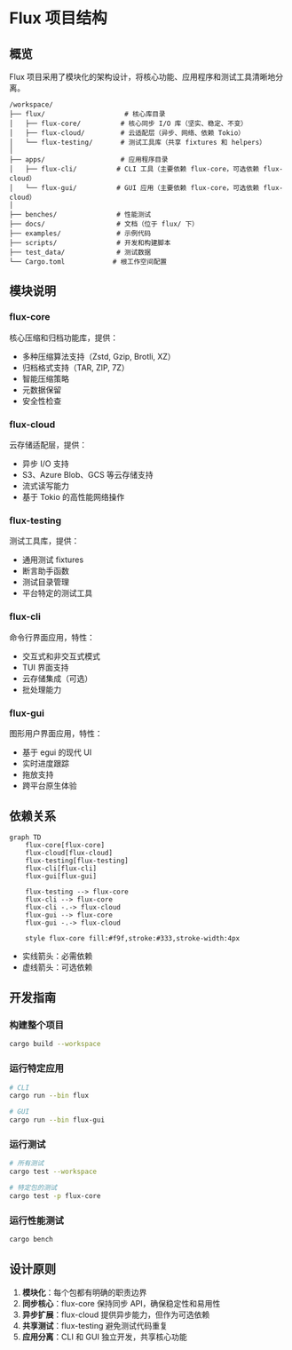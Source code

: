 # Flux 项目结构

## 概览

Flux 项目采用了模块化的架构设计，将核心功能、应用程序和测试工具清晰地分离。

```
/workspace/
├── flux/                    # 核心库目录
│   ├── flux-core/          # 核心同步 I/O 库（坚实、稳定、不变）
│   ├── flux-cloud/         # 云适配层（异步、网络、依赖 Tokio）
│   └── flux-testing/       # 测试工具库（共享 fixtures 和 helpers）
│
├── apps/                   # 应用程序目录
│   ├── flux-cli/          # CLI 工具（主要依赖 flux-core，可选依赖 flux-cloud）
│   └── flux-gui/          # GUI 应用（主要依赖 flux-core，可选依赖 flux-cloud）
│
├── benches/               # 性能测试
├── docs/                  # 文档（位于 flux/ 下）
├── examples/              # 示例代码
├── scripts/               # 开发和构建脚本
├── test_data/             # 测试数据
└── Cargo.toml            # 根工作空间配置
```

## 模块说明

### flux-core
核心压缩和归档功能库，提供：
- 多种压缩算法支持（Zstd, Gzip, Brotli, XZ）
- 归档格式支持（TAR, ZIP, 7Z）
- 智能压缩策略
- 元数据保留
- 安全性检查

### flux-cloud
云存储适配层，提供：
- 异步 I/O 支持
- S3、Azure Blob、GCS 等云存储支持
- 流式读写能力
- 基于 Tokio 的高性能网络操作

### flux-testing
测试工具库，提供：
- 通用测试 fixtures
- 断言助手函数
- 测试目录管理
- 平台特定的测试工具

### flux-cli
命令行界面应用，特性：
- 交互式和非交互式模式
- TUI 界面支持
- 云存储集成（可选）
- 批处理能力

### flux-gui
图形用户界面应用，特性：
- 基于 egui 的现代 UI
- 实时进度跟踪
- 拖放支持
- 跨平台原生体验

## 依赖关系

```mermaid
graph TD
    flux-core[flux-core]
    flux-cloud[flux-cloud]
    flux-testing[flux-testing]
    flux-cli[flux-cli]
    flux-gui[flux-gui]
    
    flux-testing --> flux-core
    flux-cli --> flux-core
    flux-cli -.-> flux-cloud
    flux-gui --> flux-core
    flux-gui -.-> flux-cloud
    
    style flux-core fill:#f9f,stroke:#333,stroke-width:4px
```

- 实线箭头：必需依赖
- 虚线箭头：可选依赖

## 开发指南

### 构建整个项目
```bash
cargo build --workspace
```

### 运行特定应用
```bash
# CLI
cargo run --bin flux

# GUI
cargo run --bin flux-gui
```

### 运行测试
```bash
# 所有测试
cargo test --workspace

# 特定包的测试
cargo test -p flux-core
```

### 运行性能测试
```bash
cargo bench
```

## 设计原则

1. **模块化**：每个包都有明确的职责边界
2. **同步核心**：flux-core 保持同步 API，确保稳定性和易用性
3. **异步扩展**：flux-cloud 提供异步能力，但作为可选依赖
4. **共享测试**：flux-testing 避免测试代码重复
5. **应用分离**：CLI 和 GUI 独立开发，共享核心功能